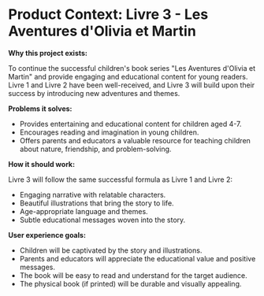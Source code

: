 # Product Context: Livre 3 - Les Aventures d'Olivia et Martin

**Why this project exists:**

To continue the successful children's book series "Les Aventures d'Olivia et Martin" and provide engaging and educational content for young readers. Livre 1 and Livre 2 have been well-received, and Livre 3 will build upon their success by introducing new adventures and themes.

**Problems it solves:**

*   Provides entertaining and educational content for children aged 4-7.
*   Encourages reading and imagination in young children.
*   Offers parents and educators a valuable resource for teaching children about nature, friendship, and problem-solving.

**How it should work:**

Livre 3 will follow the same successful formula as Livre 1 and Livre 2:

*   Engaging narrative with relatable characters.
*   Beautiful illustrations that bring the story to life.
*   Age-appropriate language and themes.
*   Subtle educational messages woven into the story.

**User experience goals:**

*   Children will be captivated by the story and illustrations.
*   Parents and educators will appreciate the educational value and positive messages.
*   The book will be easy to read and understand for the target audience.
*   The physical book (if printed) will be durable and visually appealing.